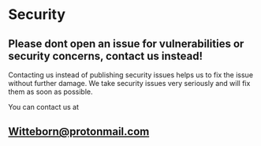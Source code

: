 # Security

## Please dont open an issue for vulnerabilities or security concerns, contact us instead!

Contacting us instead of publishing security issues helps us to fix the issue without further damage. We take security issues very seriously and will fix them as soon as possible.


You can contact us at 
## Witteborn@protonmail.com